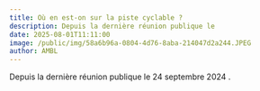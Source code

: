 ```yaml
---
title: Où en est-on sur la piste cyclable ?
description: Depuis la dernière réunion publique le
date: 2025-08-01T11:11:00
image: /public/img/58a6b96a-0804-4d76-8aba-214047d2a244.JPEG
author: AMBL
---
```

Depuis la dernière réunion publique le 24 septembre 2024 .
